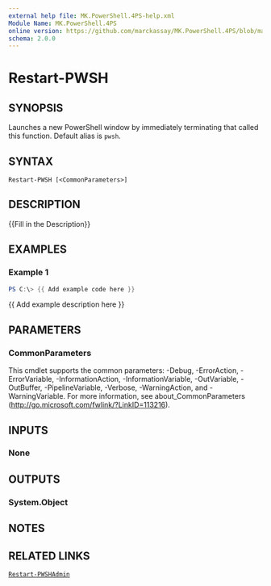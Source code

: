 ```yaml
---
external help file: MK.PowerShell.4PS-help.xml
Module Name: MK.PowerShell.4PS
online version: https://github.com/marckassay/MK.PowerShell.4PS/blob/master/docs/Restart-PWSH.md
schema: 2.0.0
---
```


# Restart-PWSH

## SYNOPSIS
Launches a new PowerShell window by immediately terminating that called this function.  Default alias is `pwsh`.

## SYNTAX

```
Restart-PWSH [<CommonParameters>]
```

## DESCRIPTION
{{Fill in the Description}}

## EXAMPLES

### Example 1
```powershell
PS C:\> {{ Add example code here }}
```

{{ Add example description here }}

## PARAMETERS

### CommonParameters
This cmdlet supports the common parameters: -Debug, -ErrorAction, -ErrorVariable, -InformationAction, -InformationVariable, -OutVariable, -OutBuffer, -PipelineVariable, -Verbose, -WarningAction, and -WarningVariable. For more information, see about_CommonParameters (http://go.microsoft.com/fwlink/?LinkID=113216).

## INPUTS

### None

## OUTPUTS

### System.Object

## NOTES

## RELATED LINKS

[`Restart-PWSHAdmin`](https://github.com/marckassay/MK.PowerShell.4PS/blob/master/docs/Restart-PWSHAdmin.md)
